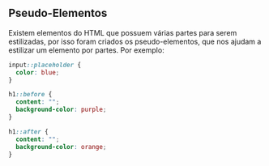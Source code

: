 ## Pseudo-Elementos

Existem elementos do HTML que possuem várias partes para serem estilizadas, por isso foram criados os pseudo-elementos, que nos ajudam a estilizar um elemento por partes. Por exemplo:

```css
input::placeholder {
  color: blue;
}

h1::before {
  content: "";
  background-color: purple;
}

h1::after {
  content: "";
  background-color: orange;
}
```